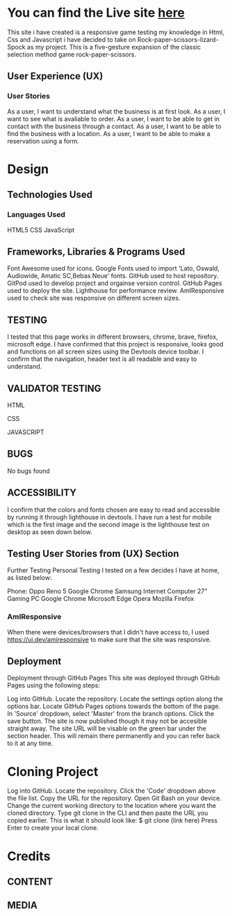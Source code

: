 # You can find the Live site [here](https://amyz1ng.github.io/project-2/)

This site i have created is a responsive game testing my knowledge in Html, Css and Javascript i have decided to take on Rock-paper-scissors-lizard-Spock as my project. This is a five-gesture expansion of the classic selection method game rock-paper-scissors.

## User Experience (UX)
### User Stories
As a user, I want to understand what the business is at first look.
As a user, I want to see what is avaliable to order.
As a user, I want to be able to get in contact with the business through a contact.
As a user, I want to be able to find the business with a location.
As a user, I want to be able to make a reservation using a form.

# Design


## Technologies Used
### Languages Used
HTML5
CSS
JavaScript

## Frameworks, Libraries & Programs Used
Font Awesome used for icons.
Google Fonts used to import 'Lato, Oswald, Audiowide, Amatic SC,Bebas Neue' fonts.
GitHub used to host repository.
GitPod used to develop project and orgainse version control.
GitHub Pages used to deploy the site.
Lighthouse for performance review.
AmIResponsive used to check site was responsive on different screen sizes.

## TESTING
I tested that this page works in different browsers, chrome, brave, firefox, microsoft edge. I have confirmed that this project is responsive, looks good and functions on all screen sizes using the Devtools device toolbar. I confirm that the navigation, header text is all readable and easy to understand.

## VALIDATOR TESTING

HTML

CSS

JAVASCRIPT

## BUGS
No bugs found

## ACCESSIBILITY  
I confirm that the colors and fonts chosen are easy to read and accessible by running it through lighthouse in devtools.
I have run a test for mobile which is the first image and the second image is the lighthouse test on desktop as seen down below.

## Testing User Stories from (UX) Section

Further Testing
Personal Testing
I tested on a few decides I have at home, as listed below:

Phone:
Oppo Reno 5
Google Chrome
Samsung Internet
Computer
27" Gaming PC
Google Chrome
Microsoft Edge
Opera
Mozilla Firefox

### AmIResponsive
When there were devices/browsers that I didn't have access to, I used https://ui.dev/amiresponsive to make sure that the site was responsive.

## Deployment
Deployment through GitHub Pages
This site was deployed through GitHub Pages using the following steps:

Log into GitHub.
Locate the repository.
Locate the settings option along the options bar.
Locate GitHub Pages options towards the bottom of the page.
In 'Source' dropdown, select 'Master' from the branch options.
Click the save button.
The site is now published though it may not be accesible straight away.
The site URL will be visable on the green bar under the section header. This will remain there permanently and you can refer back to it at any time.

# Cloning Project
Log into GitHub.
Locate the repository.
Click the 'Code' dropdown above the file list.
Copy the URL for the repository.
Open Git Bash on your device.
Change the current working directory to the location where you want the cloned directory.
Type git clone in the CLI and then paste the URL you copied earlier. This is what it should look like:
$ git clone (link here)
Press Enter to create your local clone.

# Credits
## CONTENT

## MEDIA
